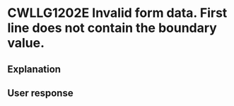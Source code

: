 # CWLLG1202E Invalid form data. First line does not contain the boundary value.

## Explanation

## User response